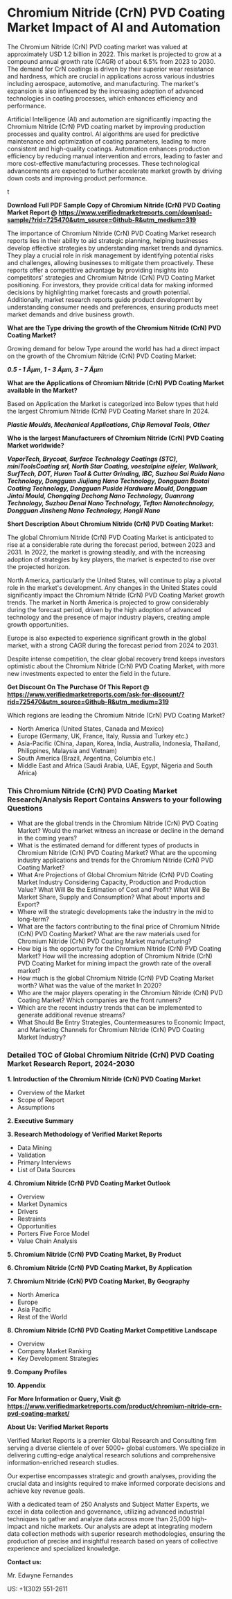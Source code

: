 <meta name="title" content="Global Chromium Nitride (CrN) PVD Coating Market Impact of AI and Automation"><meta name="description" content="The Chromium Nitride (CrN) PVD coating market was valued at approximately USD 1.2 billion in 2022. This market is projected to grow at a compound annual growth rate (C"><meta name="title" content="Chromium Nitride (CrN) PVD Coating Market Size, Share, Scope, Trends, Growth, Opportunities, Analysis, Forecast"><h1>Chromium Nitride (CrN) PVD Coating Market Impact of AI and Automation</h1><p>The Chromium Nitride (CrN) PVD coating market was valued at approximately USD 1.2 billion in 2022. This market is projected to grow at a compound annual growth rate (CAGR) of about 6.5% from 2023 to 2030. The demand for CrN coatings is driven by their superior wear resistance and hardness, which are crucial in applications across various industries including aerospace, automotive, and manufacturing. The market's expansion is also influenced by the increasing adoption of advanced technologies in coating processes, which enhances efficiency and performance.</p><p>Artificial Intelligence (AI) and automation are significantly impacting the Chromium Nitride (CrN) PVD coating market by improving production processes and quality control. AI algorithms are used for predictive maintenance and optimization of coating parameters, leading to more consistent and high-quality coatings. Automation enhances production efficiency by reducing manual intervention and errors, leading to faster and more cost-effective manufacturing processes. These technological advancements are expected to further accelerate market growth by driving down costs and improving product performance.</p>t</p><p id="" class=""><strong>Download Full PDF Sample Copy of Chromium Nitride (CrN) PVD Coating Market Report @ <a href="https://www.verifiedmarketreports.com/download-sample/?rid=725470&utm_source=Github-R&utm_medium=319" target="_blank">https://www.verifiedmarketreports.com/download-sample/?rid=725470&utm_source=Github-R&utm_medium=319</a></strong></p><p>The importance of&nbsp;Chromium Nitride (CrN) PVD Coating Market research reports lies in their ability to aid strategic planning, helping businesses develop effective strategies by understanding market trends and dynamics. They play a crucial role in risk management by identifying potential risks and challenges, allowing businesses to mitigate them proactively. These reports offer a competitive advantage by providing insights into competitors' strategies and Chromium Nitride (CrN) PVD Coating Market positioning. For investors, they provide critical data for making informed decisions by highlighting market forecasts and growth potential. Additionally, market research reports guide product development by understanding consumer needs and preferences, ensuring products meet market demands and drive business growth.</p><p><strong>What are the&nbsp;Type driving the growth of the Chromium Nitride (CrN) PVD Coating Market?</strong></p><p id="" class="">Growing demand for below Type around the world has had a direct impact on the growth of the Chromium Nitride (CrN) PVD Coating Market:</p><em><strong>0.5 - 1 Âµm, 1 - 3 Âµm, 3 - 7 Âµm</strong></em></p><strong>What are the&nbsp;Applications&nbsp;of Chromium Nitride (CrN) PVD Coating Market available in the Market?</strong></p><p id="" class="">Based on Application the Market is categorized into Below types that held the largest Chromium Nitride (CrN) PVD Coating Market share In 2024.</p><em><strong>Plastic Moulds, Mechanical Applications, Chip Removal Tools, Other</strong></em></p><strong>Who is the largest Manufacturers of Chromium Nitride (CrN) PVD Coating Market worldwide?</strong></p><p><em><strong>VaporTech, Brycoat, Surface Technology Coatings (STC), miniToolsCoating srl, North Star Coating, voestalpine eifeler, Wallwork, SurfTech, DOT, Huron Tool & Cutter Grinding, IBC, Suzhou Sai Ruida Nano Technology, Dongguan Jiujiang Nano Technology, Dongguan Baotai Coating Technology, Dongguan Puside Hardware Mould, Dongguan Jintai Mould, Chongqing Dechong Nano Technology, Guanrong Technology, Suzhou Denai Nano Technology, Tefton Nanotechnology, Dongguan Jinsheng Nano Technology, Hongli Nano</strong></em></p><p id="" class=""><strong>Short Description About Chromium Nitride (CrN) PVD Coating Market:</strong></p><p>The global Chromium Nitride (CrN) PVD Coating Market is anticipated to rise at a considerable rate during the forecast period, between 2023 and 2031. In 2022, the market is growing steadily, and with the increasing adoption of strategies by key players, the market is expected to rise over the projected horizon.</p><p>North America, particularly the United States, will continue to play a pivotal role in the market's development. Any changes in the United States could significantly impact the Chromium Nitride (CrN) PVD Coating Market growth trends. The market in North America is projected to grow considerably during the forecast period, driven by the high adoption of advanced technology and the presence of major industry players, creating ample growth opportunities.</p><p>Europe is also expected to experience significant growth in the global market, with a strong CAGR during the forecast period from 2024 to 2031.</p><p>Despite intense competition, the clear global recovery trend keeps investors optimistic about the Chromium Nitride (CrN) PVD Coating Market, with more new investments expected to enter the field in the future.</p><p id="" class=""><strong>Get Discount On The Purchase Of This Report @ <a href="https://www.verifiedmarketreports.com/ask-for-discount/?rid=725470&utm_source=Github-R&utm_medium=319" target="_blank">https://www.verifiedmarketreports.com/ask-for-discount/?rid=725470&utm_source=Github-R&utm_medium=319</a></strong></p>Which regions are leading the Chromium Nitride (CrN) PVD Coating Market?</p><ul><li>North America (United States, Canada and Mexico)</li><li>Europe (Germany, UK, France, Italy, Russia and Turkey etc.)</li><li>Asia-Pacific (China, Japan, Korea, India, Australia, Indonesia, Thailand, Philippines, Malaysia and Vietnam)</li><li>South America (Brazil, Argentina, Columbia etc.)</li><li>Middle East and Africa (Saudi Arabia, UAE, Egypt, Nigeria and South Africa)</li></ul><h3 id="" class="">This Chromium Nitride (CrN) PVD Coating Market Research/Analysis Report Contains Answers to your following Questions</h3><ul><li>What are the global trends in the Chromium Nitride (CrN) PVD Coating Market? Would the market witness an increase or decline in the demand in the coming years?</li><li>What is the estimated demand for different types of products in Chromium Nitride (CrN) PVD Coating Market? What are the upcoming industry applications and trends for the Chromium Nitride (CrN) PVD Coating Market?</li><li>What Are Projections of Global Chromium Nitride (CrN) PVD Coating Market Industry Considering Capacity, Production and Production Value? What Will Be the Estimation of Cost and Profit? What Will Be Market Share, Supply and Consumption? What about imports and Export?</li><li>Where will the strategic developments take the industry in the mid to long-term?</li><li>What are the factors contributing to the final price of Chromium Nitride (CrN) PVD Coating Market? What are the raw materials used for Chromium Nitride (CrN) PVD Coating Market manufacturing?</li><li>How big is the opportunity for the Chromium Nitride (CrN) PVD Coating Market? How will the increasing adoption of Chromium Nitride (CrN) PVD Coating Market for mining impact the growth rate of the overall market?</li><li>How much is the global Chromium Nitride (CrN) PVD Coating Market worth? What was the value of the market In 2020?</li><li>Who are the major players operating in the Chromium Nitride (CrN) PVD Coating Market? Which companies are the front runners?</li><li>Which are the recent industry trends that can be implemented to generate additional revenue streams?</li><li>What Should Be Entry Strategies, Countermeasures to Economic Impact, and Marketing Channels for Chromium Nitride (CrN) PVD Coating Market Industry?</li></ul><h3 id="" class="">Detailed TOC of Global Chromium Nitride (CrN) PVD Coating Market Research Report, 2024-2030</h3><p id="" class=""><strong>1. Introduction of the Chromium Nitride (CrN) PVD Coating Market</strong></p><ul><li>Overview of the Market</li><li>Scope of Report</li><li>Assumptions</li></ul><p id="" class=""><strong>2. Executive Summary</strong></p><p id="" class=""><strong>3. Research Methodology of Verified Market Reports</strong></p><ul><li>Data Mining</li><li>Validation</li><li>Primary Interviews</li><li>List of Data Sources</li></ul><p id="" class=""><strong>4. Chromium Nitride (CrN) PVD Coating Market Outlook</strong></p><ul><li>Overview</li><li>Market Dynamics</li><li>Drivers</li><li>Restraints</li><li>Opportunities</li><li>Porters Five Force Model</li><li>Value Chain Analysis</li></ul><p id="" class=""><strong>5. Chromium Nitride (CrN) PVD Coating Market, By Product</strong></p><p id="" class=""><strong>6. Chromium Nitride (CrN) PVD Coating Market, By Application</strong></p><p id="" class=""><strong>7. Chromium Nitride (CrN) PVD Coating Market, By Geography</strong></p><ul><li>North America</li><li>Europe</li><li>Asia Pacific</li><li>Rest of the World</li></ul><p id="" class=""><strong>8. Chromium Nitride (CrN) PVD Coating Market Competitive Landscape</strong></p><ul><li>Overview</li><li>Company Market Ranking</li><li>Key Development Strategies</li></ul><p id="" class=""><strong>9. Company Profiles</strong></p><p id="" class=""><strong>10. Appendix</strong></p><p id="" class=""><strong>For More Information or Query, Visit @ <a href="https://www.verifiedmarketreports.com/product/chromium-nitride-crn-pvd-coating-market/" target="_blank">https://www.verifiedmarketreports.com/product/chromium-nitride-crn-pvd-coating-market/</a></strong></p><p id="" class=""><strong>About Us: Verified Market Reports</strong></p><p id="" class="">Verified Market Reports is a premier Global Research and Consulting firm serving a diverse clientele of over 5000+ global customers. We specialize in delivering cutting-edge analytical research solutions and comprehensive information-enriched research studies.</p><p id="" class="">Our expertise encompasses strategic and growth analyses, providing the crucial data and insights required to make informed corporate decisions and achieve key revenue goals.</p><p id="" class="">With a dedicated team of 250 Analysts and Subject Matter Experts, we excel in data collection and governance, utilizing advanced industrial techniques to gather and analyze data across more than 25,000 high-impact and niche markets. Our analysts are adept at integrating modern data collection methods with superior research methodologies, ensuring the production of precise and insightful research based on years of collective experience and specialized knowledge.</p><p id="" class=""><strong>Contact us:</strong></p><p id="" class="">Mr. Edwyne Fernandes</p><p id="" class="">US: +1(302) 551-2611</p>